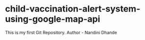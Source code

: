 # child-vaccination-alert-system-using-google-map-api

This is my first Git Repository.
Author - Nandini Dhande
